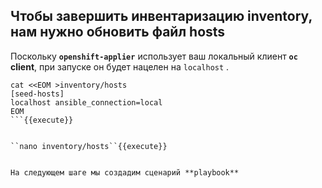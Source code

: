 ## Чтобы завершить инвентаризацию **inventory**, нам нужно обновить файл **hosts**

Поскольку **`openshift-applier`** использует ваш локальный клиент **`oc`** **client**, при запуске он будет нацелен на `localhost` .

```
cat <<EOM >inventory/hosts
[seed-hosts]
localhost ansible_connection=local
EOM
```{{execute}}


``nano inventory/hosts``{{execute}}


На следующем шаге мы создадим сценарий **playbook**
